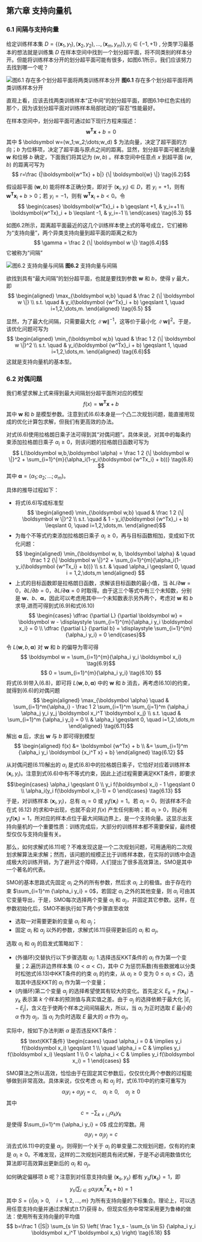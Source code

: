 ## 第六章  支持向量机

### 6.1 间隔与支持向量

给定训练样本集 $D=\lbrace (\boldsymbol x_1,y_1),(\boldsymbol x_2,y_2), \dots ,(\boldsymbol x_m,y_m) \rbrace, y_i\in\lbrace -1, +1 \rbrace$ , 分类学习最基本的想法就是训练集 $D$ 在样本空间中找到一个划分超平面，将不同类别的样本分开。但能将训练样本分开的划分超平面可能有很多，如图6.1所示，我们应该努力去找到哪一个呢？

![**图6.1** 存在多个划分超平面将两类训练样本分开](src/支持向量机_图6_1.png)
**图6.1** 存在多个划分超平面将两类训练样本分开

直观上看，应该去找两类训练样本“正中间”的划分超平面，即图6.1中红色实线的那个，因为该划分超平面对训练样本局部扰动的“容忍”性能最好。

在样本空间中，划分超平面可通过如下现行方程来描述：
$$ \boldsymbol{w^Tx}+b=0 \tag{6.1} $$
其中 $ \boldsymbol w=(w_1;w_2;\dots;w_d) $ 为法向量，决定了超平面的方向；$b$ 为位移项，决定了超平面与原点之间的距离。显然，划分超平面可被法向量 $\boldsymbol w$ 和位移 $b$ 确定，下面我们将其记为 $(w,b)$ 。样本空间中任意点 $x$ 到超平面 $(w,b)$ 的距离可写为
$$ r=\frac {|\boldsymbol{w^Tx} + b|} {\| \boldsymbol{w} \|}  \tag{6.2}$$

假设超平面 $(\boldsymbol w,b)$ 能将样本正确分类，即对于 $(\boldsymbol x_i,y_i) \in D$，若 $y_i=+1$，则有 $\boldsymbol{w^Tx}_i + b > 0$；若 $y_i = -1$，则有 $\boldsymbol{w^Tx}_i + b < 0$。令
$$ \begin{cases}
\boldsymbol{w^Tx}_i + b \geqslant +1, & y_i=+1 \\
\boldsymbol{w^Tx}_i + b \leqslant -1, & y_i=-1 \\
\end{cases} \tag{6.3} $$

如图6.2所示，距离超平面最近的这几个训练样本使上式的等号成立，它们被称为“支持向量”，两个异类支持向量到超平面的距离之和为
$$ \gamma = \frac 2 {\| \boldsymbol w \|} \tag{6.4}$$
它被称为“间隔”

![**图6.2** 支持向量与间隔](src/支持向量机_图6_2.jepg)
**图6.2** 支持向量与间隔

欲找到具有“最大间隔”的划分超平面，也就是要找到参数 $\boldsymbol w$ 和 $b$，使得 $\gamma$ 最大，即
$$ \begin{aligned} 
\max_{\boldsymbol w,b} \quad  & \frac 2 {\| \boldsymbol w \|} \\ 
s.t. \quad & y_i(\boldsymbol {w^Tx}_i + b) \geqslant 1, \quad i=1,2,\dots,m.
\end{aligned} \tag{6.5} $$

显然，为了最大化间隔，只需要最大化 ${\| \boldsymbol w \|}^{-1}$，这等价于最小化 ${\| \boldsymbol w \|}^2$。于是，该优化问题可写为
$$ \begin{aligned} 
\min_{\boldsymbol w,b} \quad  & \frac 1 2 {\| \boldsymbol w \|}^2 \\ 
s.t. \quad & y_i(\boldsymbol {w^Tx}_i + b) \geqslant 1, \quad i=1,2,\dots,m.
\end{aligned} \tag{6.6}$$
这就是支持向量机的基本型。

### 6.2 对偶问题

我们希望求解上式来得到最大间隔划分超平面所对应的模型
$$ f(x) = \boldsymbol{w^Tx} + b \tag{6.7}$$
其中 $\boldsymbol w$ 和 $b$ 是模型参数。注意到式(6.6)本身是一个凸二次规划问题，能直接用现成的优化计算包求解，但我们有更高效的办法。

对式(6.6)使用拉格朗日乘子法可得到其“对偶问题”。具体来说，对其中的每条约束添加拉格朗日乘子 $\alpha_i \geqslant 0$，则该问题的拉格朗日函数可写为
$$ L(\boldsymbol w,b,\boldsymbol \alpha) = \frac 1 2 {\| \boldsymbol w \|}^2 + \sum_{i=1}^{m}{\alpha_i(1-y_i(\boldsymbol {w^Tx_i} + b))} \tag{6.8} $$
其中 $\boldsymbol \alpha = (\alpha_1;\alpha_2;\dots;\alpha_m)$。

具体的推导过程如下：
* 将式(6.6)写成标准型
$$ \begin{aligned} 
\min_{\boldsymbol w,b} \quad  & \frac 1 2 {\| \boldsymbol w \|}^2 \\ 
s.t. \quad & 1 - y_i(\boldsymbol {w^Tx}_i + b) \leqslant 0, \quad i=1,2,\dots,m.
\end{aligned}$$
* 为毎个不等式约束添加拉格朗日乘子 $\alpha_i \geqslant 0$，再与目标函数相加，变成如下优化问题：
$$ \begin{aligned} 
\min_{\boldsymbol w, b, \boldsymbol \alpha} & \quad \frac 1 2 {\| \boldsymbol w \|}^2 + \sum_{i=1}^{m}{\alpha_i(1-y_i(\boldsymbol {w^Tx_i} + b))} \\
s.t. & \quad \alpha_i \geqslant 0, \quad i = 1,2,\dots,m
\end{aligned} $$
* 上式的目标函数即是拉格朗日函数，求解该目标函数的最小值，当 $\partial L / \partial \boldsymbol w = 0$，$\partial L / \partial b = 0$，$\partial L / \partial \boldsymbol \alpha = 0$ 时取得。由于这三个等式中有三个未知数，分别是 $\boldsymbol w$、$b$、$\boldsymbol \alpha$，因此可以考虑用其中一个未知数表示另外两个，考虑对 $\boldsymbol w$ 和 $b$ 求导,进而可得到式(6.9)和式(6.10)
$$ \begin{cases}
\dfrac {\partial L}  {\partial \boldsymbol w} = \boldsymbol w - \displaystyle \sum_{i=1}^{m}{\alpha_i y_i \boldsymbol x_i} = 0 \\
\dfrac {\partial L} {\partial b} = \displaystyle \sum_{i=1}^{m}{\alpha_i y_i} = 0
\end{cases}$$

令 $L(\boldsymbol w,b,\boldsymbol \alpha)$ 对 $\boldsymbol w$ 和 $b$ 的偏导为零可得
$$ \boldsymbol w = \sum_{i=1}^{m}{\alpha_i y_i \boldsymbol x_i} \tag{6.9}$$
$$ 0 = \sum_{i=1}^{m}{\alpha_i y_i} \tag{6.10} $$
将式(6.9)带入(6.8)，即可将 $L(\boldsymbol w,b,\boldsymbol \alpha)$ 中的 $\boldsymbol w$ 和 $b$ 消去，再考虑(6.10)的约束，就得到(6.6)的对偶问题
$$ \begin{aligned} 
\max_{\boldsymbol \alpha} \quad & \sum_{i=1}^m{\alpha_i} - \frac 1 2 \sum_{i=1}^m \sum_{j=1}^m {\alpha_i \alpha_j y_i y_j \boldsymbol x_i^T \boldsymbol x_j} \\
s.t. \quad & \sum_{i=1}^m {\alpha_i y_i} = 0 \\
& \alpha_i \geqslant 0, \quad i=1,2,\dots,m
\end{aligned} \tag{6.11}$$
解出 $\boldsymbol \alpha$ 后，求出 $\boldsymbol w$ 与 $b$ 即可得到模型
$$ \begin{aligned}
f(x) &= \boldsymbol {w^Tx} + b \\
     &= \sum_{i=1}^m {\alpha_i y_i \boldsymbol {x_i^T x} + b}
\end{aligned} \tag{6.12} $$

从对偶问题(6.11)解出的 $\alpha_i$ 是式(6.8)中的拉格朗日乘子，它恰好对应着训练样本 $(\boldsymbol x_i,y_i)$。注意到式(6.6)中有不等式约束，因此上述过程需要满足KKT条件，即要求
$$\begin{cases}
\alpha_i \geqslant 0 \\
y_i f(\boldsymbol x_i) - 1 \geqslant 0 \\
\alpha_i(y_i f(\boldsymbol x_i)-1) = 0
\end{cases} \tag{6.13} $$
于是，对训练样本 $(\boldsymbol x_i,y_i)$，总有 $\alpha_i=0$ 或 $y_i f(\boldsymbol x_i) = 1$。若 $\alpha_i = 0$，则该样本不会在式 (6.12) 的求和中出现，也就不会对 $f(x)$ 产生任何影响；若 $\alpha_i > 0$，则必有 $y_i f(\boldsymbol x_i) = 1$，所对应的样本点位于最大间隔边界上，是一个支持向量。这显示出支持向量机的一个重要性质：训练完成后，大部分的训练样本都不需要保留，最终模型仅仅与支持向量有关。

那么，如何求解式(6.11)呢？不难发现这是一个二次规划问题，可用通用的二次规划求解算法来求解；然而，该问题的规模正比于训练样本数，在实际的训练中会造成极大的训练开销，为了避开这个障碍，人们提出了很多高效算法，SMO是其中一个著名的代表。

SMO的基本思路式先固定 $\alpha_i$ 之外的所有参数，然后求 $\alpha_i$ 上的极值。由于存在约束 $\sum_{i=1}^m {\alpha_i y_i} = 0$，若固定 $\alpha_i$ 之外的其他变量，则 $\alpha_i$ 可由其它变量导出，于是，SMO每次选择两个变量 $\alpha_i$ 和 $\alpha_j$，并固定其它参数。这样，在参数初始化后，SMO不断执行如下两个步骤直至收敛

* 选取一对需要更新的变量 $\alpha_i$ 和 $\alpha_j$；
* 固定 $\alpha_i$ 和 $\alpha_j$ 以外的参数，求解式(6.11)获得更新后的 $\alpha_i$ 和 $\alpha_j$。

选取 $\alpha_i$ 和 $\alpha_j$ 的启发式策略如下：

* (外循环)交替执行以下步骤选取 $\alpha_i$: 1.选择违反KKT条件的 $\alpha_i$ 作为第一个变量；2.遍历非边界样本集 $(0 < \alpha < C)$，其中 $C$ 为惩罚系数(有些数据难以分类时松弛式(6.13)中KKT条件的约束 $\alpha_i$ 的约束，从 $\alpha_i \geqslant 0$ 变为 $0 \leqslant \alpha_i \leqslant C$)，选取其中违反KKT的 $\alpha_i$ 作为第一个变量；
* (内循环)第二个变量 $\alpha_j$ 的选择希望使其有较大的变化。首先定义 $E_k = f(\boldsymbol x_k) - y_k$ 表示第 $k$ 个样本的预测值与真实值之差。由于 $\alpha_j$ 的选择依赖于最大化 $| E_i - E_j |$，含义在于使两个样本之间间隔最大，所以，当 $\alpha_i$ 为正时选取 $E$ 最小的 $\alpha$ 作为 $\alpha_j$，当 $\alpha_i$ 为负时选取 $E$ 最大的 $\alpha$ 作为 $\alpha_j$。

实际中，按如下办法判断 $\alpha$ 是否违反KKT条件：
$$ \text{KKT条件} \begin{cases}
\quad \alpha_i = 0 & \implies y_i f(\boldsymbol x_i) \geqslant 1 \\
\quad \alpha_i = C & \implies y_i f(\boldsymbol x_i) \leqslant 1 \\
0 < \alpha_i < C & \implies y_i f(\boldsymbol x_i) = 1
\end{cases} $$

SMO算法之所以高效，恰恰由于在固定其它参数后，仅仅优化两个参数的过程能够做到非常高效。具体来说，仅仅考虑 $\alpha_i$ 和 $\alpha_j$ 时，式(6.11)中的约束可重写为
$$ \alpha_i y_i + \alpha_j y_j = c, \quad \alpha_i \geqslant 0, \quad \alpha_j \geqslant 0 \tag{6.14} $$ 
其中
$$ c = -\sum_{k \neq i,j} {\alpha_k y_k} \tag{6.15} $$
是使得 $\sum_{i=1}^m {\alpha_i y_i} = 0$ 成立的常数。用
$$ \alpha_i y_i + \alpha_j y_j = c \tag{6.16} $$ 
消去式(6.11)中的变量 $\alpha_j$，则得到一个关于 $\alpha_i$ 的单变量二次规划问题，仅有的约束是 $\alpha_i \geqslant 0$。不难发现，这样的二次规划问题具有闭式解，于是不必调用数值优化算法即可高效算出更新后的 $\alpha_i$ 和 $\alpha_j$。

如何确定偏移项 $b$ 呢？注意到对任意支持向量 $(\boldsymbol x_s, y_s)$ 都有 $y_s f(\boldsymbol x_s) = 1$，即
$$ y_s \left ( \sum_{i \in S} {\alpha_i y_i \boldsymbol x_i^T \boldsymbol x_s} + b \right ) = 1 \tag{6.17} $$
其中 $S=\{i | \alpha_i > 0, \quad i = 1,2,\dots,m \}$ 为所有支持向量的下标集合。理论上，可以选用任意支持向量并通过求解式(t.17)获得 $b$，但现实任务中常常采用更为鲁棒的做法：使用所有支持向量的平均值
$$ b=\frac 1 {|S|} \sum_{s \in S} \left( \frac 1 y_s - \sum_{s \in S} {\alpha_i y_i \boldsymbol x_i^T \boldsymbol x_s} \right) \tag{6.18} $$
